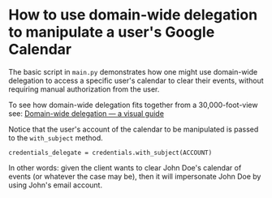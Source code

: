 # How to use domain-wide delegation to manipulate a user's Google Calendar

The basic script in `main.py` demonstrates how one might use domain-wide delegation to access a specific user's calendar to clear their events, without requiring manual authorization from the user.

To see how domain-wide delegation fits together from a 30,000-foot-view see: [Domain-wide delegation — a visual guide](https://github.com/lewisrodgers/notes/blob/master/domain-wide-delegation-visual-guide.md)

Notice that the user's account of the calendar to be manipulated is passed to the `with_subject` method.

```
credentials_delegate = credentials.with_subject(ACCOUNT)
```

In other words: given the client wants to clear John Doe's calendar of events (or whatever the case may be), then it will impersonate John Doe by using John's email account. 
